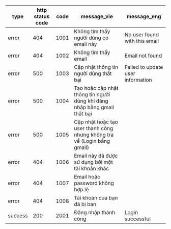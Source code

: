 |type|http status code|code|message_vie|message_eng|
|--|--|--|--|--|
|error|404|1001|Không tìm thấy người dùng có email này|No user found with this email|
|error|404|1002|Không tìm thấy email|Email not found|
|error|500|1003|Cập nhật thông tin người dùng thất bại|Failed to update user information|
|error|500|1004|Tạo hoặc cập nhật thông tin người dùng khi đăng nhập bằng gmail thất bại|
|error|500|1005|Cập nhật hoặc tạo user thành công nhưng không trả về (Login bằng gmail)|
|error|404|1006|Email này đã được sử dụng bởi một tài khoản khác|
|error|404|1007|Email hoặc password không hợp lệ|
|error|404|1008|Tài khoản của bạn đã bị ban|
|success|200|2001| Đăng nhập thành công | Login successful |